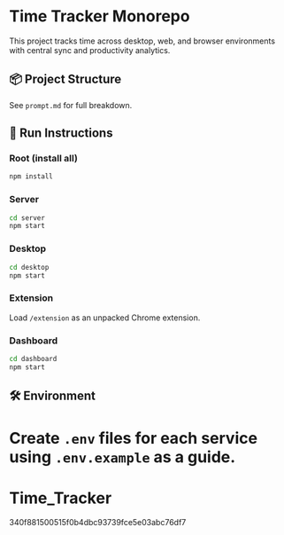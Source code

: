 # Time Tracker Monorepo

This project tracks time across desktop, web, and browser environments with central sync and productivity analytics.

## 📦 Project Structure
See `prompt.md` for full breakdown.

## 🚀 Run Instructions

### Root (install all)
```bash
npm install
```

### Server
```bash
cd server
npm start
```

### Desktop
```bash
cd desktop
npm start
```

### Extension
Load `/extension` as an unpacked Chrome extension.

### Dashboard
```bash
cd dashboard
npm start
```

## 🛠 Environment
Create `.env` files for each service using `.env.example` as a guide.
=======
# Time_Tracker
340f881500515f0b4dbc93739fce5e03abc76df7
